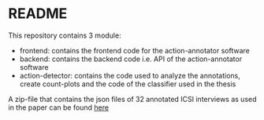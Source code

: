 # README

This repository contains 3 module:

- frontend: contains the frontend code for the action-annotator software
- backend: contains the backend code i.e. API of the action-annotator software
- action-detector: contains the code used to analyze the annotations, create count-plots and the code of the classifier used in the thesis



A zip-file that contains the json files of 32 annotated ICSI interviews as used in the paper can be found [here](https://www.dropbox.com/s/2y6q4ku72yjj9ws/ActionAnnotatorICSIAnnotations.zip?dl=0) 

